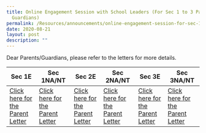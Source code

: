 ```yaml
---
title: Online Engagement Session with School Leaders (For Sec 1 to 3 Parents or
  Guardians)
permalink: /Resources/announcements/online-engagement-session-for-sec-1-3-parents-guardians-2020/
date: 2020-08-21
layout: post
description: ""
---
```

Dear Parents/Guardians, please refer to the letters for more details.

<table>
<thead>
  <tr>
    <th>Sec 1E</th>
    <th>Sec 1NA/NT</th>
    <th>Sec 2E</th>
    <th>Sec 2NA/NT</th>
    <th>Sec 3E</th>
    <th>Sec 3NA/NT</th>
  </tr>
</thead>
<tbody>
  <tr>
    <td><a href="https://www.sgs.edu.sg/wp-content/uploads/2020/08/Sec-1E_Parent-Letter_Online-Engagement-Session-with-SLs_T3_2020.pdf" target = "_blank" >Click here for the Parent Letter</a></td>
    <td><a href="https://www.sgs.edu.sg/wp-content/uploads/2020/08/Sec-1E_Parent-Letter_Online-Engagement-Session-with-SLs_T3_2020.pdf" target = "_blank" >Click here for the Parent Letter</a></td>
    <td><a href="https://www.sgs.edu.sg/wp-content/uploads/2020/08/Sec-1E_Parent-Letter_Online-Engagement-Session-with-SLs_T3_2020.pdf" target = "_blank" >Click here for the Parent Letter</a></td>
    <td><a href="https://www.sgs.edu.sg/wp-content/uploads/2020/08/Sec-1E_Parent-Letter_Online-Engagement-Session-with-SLs_T3_2020.pdf" target = "_blank" >Click here for the Parent Letter</a></td>
    <td><a href="https://www.sgs.edu.sg/wp-content/uploads/2020/08/Sec-1E_Parent-Letter_Online-Engagement-Session-with-SLs_T3_2020.pdf" target = "_blank" >Click here for the Parent Letter</a></td>
    <td><a href="https://www.sgs.edu.sg/wp-content/uploads/2020/08/Sec-1E_Parent-Letter_Online-Engagement-Session-with-SLs_T3_2020.pdf" target = "_blank" >Click here for the Parent Letter</a></td>
  </tr>
</tbody>
</table>